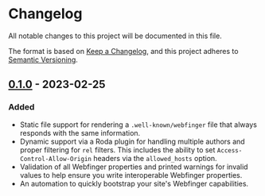 # Changelog

All notable changes to this project will be documented in this file.

The format is based on [Keep a Changelog](https://keepachangelog.com/en/1.0.0/),
and this project adheres to [Semantic Versioning](https://semver.org/spec/v2.0.0.html).

## [0.1.0](https://github.com/michaelherold/bridgetown-webfinger/tree/v0.1.0) - 2023-02-25

### Added

- Static file support for rendering a `.well-known/webfinger` file that always responds with the same information.
- Dynamic support via a Roda plugin for handling multiple authors and proper filtering for `rel` filters. This includes the ability to set `Access-Control-Allow-Origin` headers via the `allowed_hosts` option.
- Validation of all Webfinger properties and printed warnings for invalid values to help ensure you write interoperable Webfinger properties.
- An automation to quickly bootstrap your site's Webfinger capabilities.
